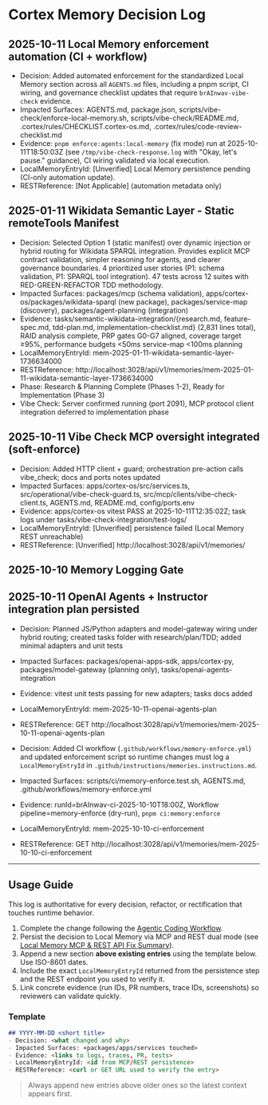 # Cortex Memory Decision Log
## 2025-10-11 Local Memory enforcement automation (CI + workflow)
- Decision: Added automated enforcement for the standardized Local Memory section across all `AGENTS.md` files, including a pnpm script, CI wiring, and governance checklist updates that require `brAInwav-vibe-check` evidence.
- Impacted Surfaces: AGENTS.md, package.json, scripts/vibe-check/enforce-local-memory.sh, scripts/vibe-check/README.md, .cortex/rules/CHECKLIST.cortex-os.md, .cortex/rules/code-review-checklist.md
- Evidence: `pnpm enforce:agents:local-memory` (fix mode) run at 2025-10-11T18:50:03Z (see `/tmp/vibe-check-response.log` with "Okay, let's pause." guidance), CI wiring validated via local execution.
- LocalMemoryEntryId: [Unverified] Local Memory persistence pending (CI-only automation update).
- RESTReference: [Not Applicable] (automation metadata only)

## 2025-01-11 Wikidata Semantic Layer - Static remoteTools Manifest
- Decision: Selected Option 1 (static manifest) over dynamic injection or hybrid routing for Wikidata SPARQL integration. Provides explicit MCP contract validation, simpler reasoning for agents, and clearer governance boundaries. 4 prioritized user stories (P1: schema validation, P1: SPARQL tool integration). 47 tests across 12 suites with RED-GREEN-REFACTOR TDD methodology.
- Impacted Surfaces: packages/mcp (schema validation), apps/cortex-os/packages/wikidata-sparql (new package), packages/service-map (discovery), packages/agent-planning (integration)
- Evidence: tasks/semantic-wikidata-integration/{research.md, feature-spec.md, tdd-plan.md, implementation-checklist.md} (2,831 lines total), RAID analysis complete, PRP gates G0-G7 aligned, coverage target ≥95%, performance budgets <50ms service-map <100ms planning
- LocalMemoryEntryId: mem-2025-01-11-wikidata-semantic-layer-1736634000
- RESTReference: http://localhost:3028/api/v1/memories/mem-2025-01-11-wikidata-semantic-layer-1736634000
- Phase: Research & Planning Complete (Phases 1-2), Ready for Implementation (Phase 3)
- Vibe Check: Server confirmed running (port 2091), MCP protocol client integration deferred to implementation phase

## 2025-10-11 Vibe Check MCP oversight integrated (soft-enforce)
- Decision: Added HTTP client + guard; orchestration pre-action calls vibe_check; docs and ports notes updated
- Impacted Surfaces: apps/cortex-os/src/services.ts, src/operational/vibe-check-guard.ts, src/mcp/clients/vibe-check-client.ts, AGENTS.md, README.md, config/ports.env
- Evidence: apps/cortex-os vitest PASS at 2025-10-11T12:35:02Z; task logs under tasks/vibe-check-integration/test-logs/
- LocalMemoryEntryId: [Unverified] persistence failed (Local Memory REST unreachable)
- RESTReference: [Unverified] http://localhost:3028/api/v1/memories/<id>



## 2025-10-10 Memory Logging Gate
## 2025-10-11 OpenAI Agents + Instructor integration plan persisted
- Decision: Planned JS/Python adapters and model-gateway wiring under hybrid routing; created tasks folder with research/plan/TDD; added minimal adapters and unit tests
- Impacted Surfaces: packages/openai-apps-sdk, apps/cortex-py, packages/model-gateway (planning only), tasks/openai-agents-integration
- Evidence: vitest unit tests passing for new adapters; tasks docs added
- LocalMemoryEntryId: mem-2025-10-11-openai-agents-plan
- RESTReference: GET http://localhost:3028/api/v1/memories/mem-2025-10-11-openai-agents-plan


- Decision: Added CI workflow (`.github/workflows/memory-enforce.yml`) and updated enforcement script so runtime changes must log a `LocalMemoryEntryId` in `.github/instructions/memories.instructions.md`.
- Impacted Surfaces: scripts/ci/memory-enforce.test.sh, AGENTS.md, .github/workflows/memory-enforce.yml
- Evidence: runId=brAInwav-ci-2025-10-10T18:00Z, Workflow pipeline=memory-enforce (dry-run), `pnpm ci:memory:enforce`
- LocalMemoryEntryId: mem-2025-10-10-ci-enforcement
- RESTReference: GET http://localhost:3028/api/v1/memories/mem-2025-10-10-ci-enforcement

---

## Usage Guide

This log is authoritative for every decision, refactor, or rectification that touches runtime behavior.

1. Complete the change following the [Agentic Coding Workflow](/.cortex/rules/agentic-coding-workflow.md).
2. Persist the decision to Local Memory via MCP and REST dual mode (see [Local Memory MCP & REST API Fix Summary](../../docs/local-memory-fix-summary.md)).
3. Append a new section **above existing entries** using the template below. Use ISO-8601 dates.
4. Include the exact `LocalMemoryEntryId` returned from the persistence step and the REST endpoint you used to verify it.
5. Link concrete evidence (run IDs, PR numbers, trace IDs, screenshots) so reviewers can validate quickly.

### Template

```md
## YYYY-MM-DD <short title>
- Decision: <what changed and why>
- Impacted Surfaces: <packages/apps/services touched>
- Evidence: <links to logs, traces, PR, tests>
- LocalMemoryEntryId: <id from MCP/REST persistence>
- RESTReference: <curl or GET URL used to verify the entry>
```

> Always append new entries above older ones so the latest context appears first.
